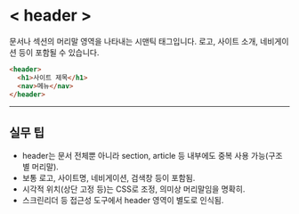 # < header >

문서나 섹션의 머리말 영역을 나타내는 시맨틱 태그입니다. 로고, 사이트 소개, 네비게이션 등이 포함될 수 있습니다.

```html
<header>
  <h1>사이트 제목</h1>
  <nav>메뉴</nav>
</header>
```

---

## 실무 팁
- header는 문서 전체뿐 아니라 section, article 등 내부에도 중복 사용 가능(구조별 머리말).
- 보통 로고, 사이트명, 네비게이션, 검색창 등이 포함됨.
- 시각적 위치(상단 고정 등)는 CSS로 조정, 의미상 머리말임을 명확히.
- 스크린리더 등 접근성 도구에서 header 영역이 별도로 인식됨.
